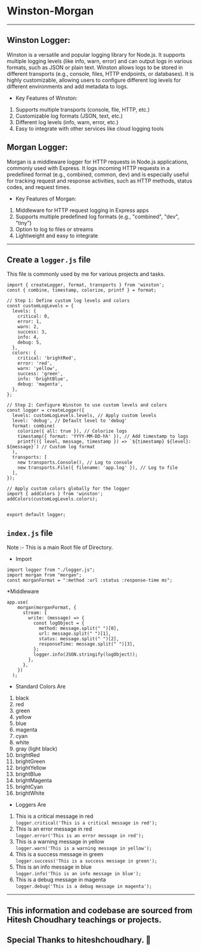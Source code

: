 # Winston-Morgan
----------------------------------

## Winston Logger:
Winston is a versatile and popular logging library for Node.js. It supports multiple logging levels (like info, warn, error) and can output logs in various formats, such as JSON or plain text. Winston allows logs to be stored in different transports (e.g., console, files, HTTP endpoints, or databases). It is highly customizable, allowing users to configure different log levels for different environments and add metadata to logs.

* Key Features of Winston:

1. Supports multiple transports (console, file, HTTP, etc.)<br>
2. Customizable log formats (JSON, text, etc.)<br>
3. Different log levels (info, warn, error, etc.)<br>
4. Easy to integrate with other services like cloud logging tools


## Morgan Logger:
Morgan is a middleware logger for HTTP requests in Node.js applications, commonly used with Express. It logs incoming HTTP requests in a predefined format (e.g., combined, common, dev) and is especially useful for tracking request and response activities, such as HTTP methods, status codes, and request times.

* Key Features of Morgan:
  
1. Middleware for HTTP request logging in Express apps<br>
2. Supports multiple predefined log formats (e.g., "combined", "dev", "tiny")
3. Option to log to files or streams <br>
4. Lightweight and easy to integrate

---------------------------------------------------------------------------------------------

## Create a ```logger.js``` file
This file is commonly used by me for various projects and tasks.

```
import { createLogger, format, transports } from 'winston';
const { combine, timestamp, colorize, printf } = format;

// Step 1: Define custom log levels and colors
const customLogLevels = {
  levels: {
    critical: 0,
    error: 1,
    warn: 2,
    success: 3,
    info: 4,
    debug: 5,
  },
  colors: {
    critical: 'brightRed',
    error: 'red',
    warn: 'yellow',
    success: 'green',  
    info: 'brightBlue',
    debug: 'magenta',
  },
};

// Step 2: Configure Winston to use custom levels and colors
const logger = createLogger({
  levels: customLogLevels.levels, // Apply custom levels
  level: 'debug', // Default level to 'debug'
  format: combine(
    colorize({ all: true }), // Colorize logs
    timestamp({ format: 'YYYY-MM-DD-hh' }), // Add timestamp to logs
    printf(({ level, message, timestamp }) => `${timestamp} ${level}: ${message}`) // Custom log format
  ),
  transports: [
    new transports.Console(), // Log to console
    new transports.File({ filename: 'app.log' }), // Log to file
  ],
});

// Apply custom colors globally for the logger
import { addColors } from 'winston';
addColors(customLogLevels.colors);


export default logger;
```
## ```index.js``` file 
Note :- This is a main Root file of Directory.

* Import 
```
import logger from "./logger.js";
import morgan from "morgan";
const morganFormat = ":method :url :status :response-time ms";
```

*Middleware
```
app.use(
    morgan(morganFormat, {
      stream: {
        write: (message) => {
          const logObject = {
            method: message.split(" ")[0],
            url: message.split(" ")[1],   
            status: message.split(" ")[2],
            responseTime: message.split(" ")[3],
          };
          logger.info(JSON.stringify(logObject));
        },
      },
    })
  );
```
* Standard Colors Are
1. black <br>
2. red <br>
3. green <br>
4. yellow <br>
5. blue <br>
6. magenta <br>
7. cyan <br>
8. white <br>
9. gray (light black) <br>
10. brightRed <br>
11. brightGreen <br>
12. brightYellow <br>
13. brightBlue <br>
14. brightMagenta <br>
15. brightCyan <br>
16. brightWhite

* Loggers Are
  
 1. This is a critical message in red<br>
```logger.critical('This is a critical message in red');```<br>
 2. This is an error message in red<br>
```logger.error('This is an error message in red');```<br>
 3. This is a warning message in yellow<br>
```logger.warn('This is a warning message in yellow');```<br>
 4. This is a success message in green<br>
```logger.success('This is a success message in green');```<br>
 5. This is an info message in blue<br>
```logger.info('This is an info message in blue');```<br>
 6. This is a debug message in magenta<br>
```logger.debug('This is a debug message in magenta');```<br>
-------------------------------------------------------------------------------

## This information and codebase are sourced from Hitesh Choudhary teachings or projects.
## Special Thanks to hiteshchoudhary. 🤝
